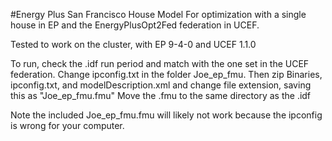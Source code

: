 #Energy Plus San Francisco House Model
For optimization with a single house in EP and the EnergyPlusOpt2Fed federation in UCEF.

Tested to work on the cluster, with EP 9-4-0 and UCEF 1.1.0

To run, check the .idf run period and match with the one set in the UCEF federation. Change ipconfig.txt in the folder Joe_ep_fmu. Then zip Binaries, ipconfig.txt, and modelDescription.xml and change file extension, saving this as "Joe_ep_fmu.fmu"
Move the .fmu to the same directory as the .idf

Note the included Joe_ep_fmu.fmu will likely not work because the ipconfig is wrong for your computer. 